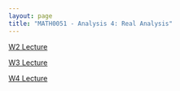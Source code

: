 ```yaml
---
layout: page
title: "MATH0051 - Analysis 4: Real Analysis"
---
```

<a href="/51/W2.html">W2 Lecture</a>

<a href="/51/W3.html">W3 Lecture</a>

<a href="/51/W4.html">W4 Lecture</a>
